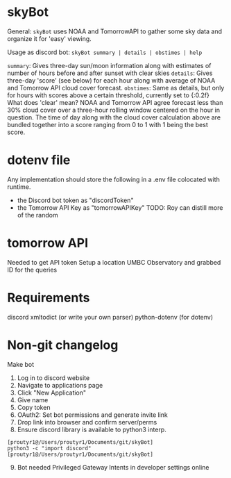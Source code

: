 # skyBot

General: `skyBot` uses NOAA and TomorrowAPI to gather some sky data and organize it for 'easy' viewing.

Usage as discord bot: `skyBot summary | details | obstimes | help`

`summary`: Gives three-day sun/moon information along with estimates of number of hours before and after sunset with clear skies
`details`: Gives three-day 'score' (see below) for each hour along with average of NOAA and Tomorrow API cloud cover forecast.
`obstimes`: Same as details, but only for hours with scores above a certain threshold, currently set to {:0.2f}
What does 'clear' mean? NOAA and Tomorrow API agree forecast less than 30\% cloud cover over a three-hour rolling window centered on the hour in question.
The time of day along with the cloud cover calculation above are bundled together into a score ranging from 0 to 1 with 1 being the best score.


# dotenv file
Any implementation should store the following in a .env file colocated with runtime.
- the Discord bot token as "discordToken" 
- the Tomorrow API Key as "tomorrowAPIKey"
TODO: Roy can distill more of the random 

# tomorrow API
Needed to get API token
Setup a location UMBC Observatory and grabbed ID for the queries

# Requirements
discord
xmltodict (or write your own parser)
python-dotenv (for dotenv)

# Non-git changelog
Make bot
 1. Log in to discord website
 2. Navigate to applications page
 3. Click "New Application"
 4. Give name
 5. Copy token
 6. OAuth2: Set bot permissions and generate invite link
 7. Drop link into browser and confirm server/perms
 8. Ensure discord library is available to python3 interp.
 ```
[proutyr1@/Users/proutyr1/Documents/git/skyBot]
python3 -c "import discord"
[proutyr1@/Users/proutyr1/Documents/git/skyBot]
```
9. Bot needed Privileged Gateway Intents in developer settings online



